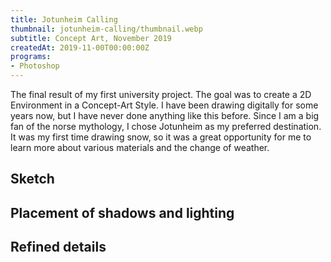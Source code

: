 ```yaml
---
title: Jotunheim Calling
thumbnail: jotunheim-calling/thumbnail.webp
subtitle: Concept Art, November 2019
createdAt: 2019-11-00T00:00:00Z
programs:
- Photoshop
---
```


The final result of my first university project.
The goal was to create a 2D Environment in a Concept-Art Style.
I have been drawing digitally for some years now, but I have never done anything like this before.
Since I am a big fan of the norse mythology, I chose Jotunheim as my preferred destination.
It was my first time drawing snow, so it was a great opportunity for me to learn more about various materials and the change of weather.

<view-on-link href="https://www.artstation.com/artwork/Oomo2K" icon="fab fa-artstation" name="ArtStation" color="#00AFEB"></view-on-link>
<view-on-link href="https://www.deviantart.com/keshyx/art/Jotunheim-Is-Calling-827629161" icon="fab fa-deviantart" name="DeviantArt" color="#00E5A1"></view-on-link>

<asset-image src="jotunheim-calling/jotunheim_is_calling.webp" alt=""></asset-image>

## Sketch
<asset-image src="jotunheim-calling/jotunheim_1.webp" alt="Sketch"></asset-image>

## Placement of shadows and lighting
<asset-image src="jotunheim-calling/jotunheim_2.webp" alt="Placement of shadows and lighting"></asset-image>

## Refined details
<asset-image src="jotunheim-calling/jotunheim_3.webp" alt="Refined details"></asset-image>
